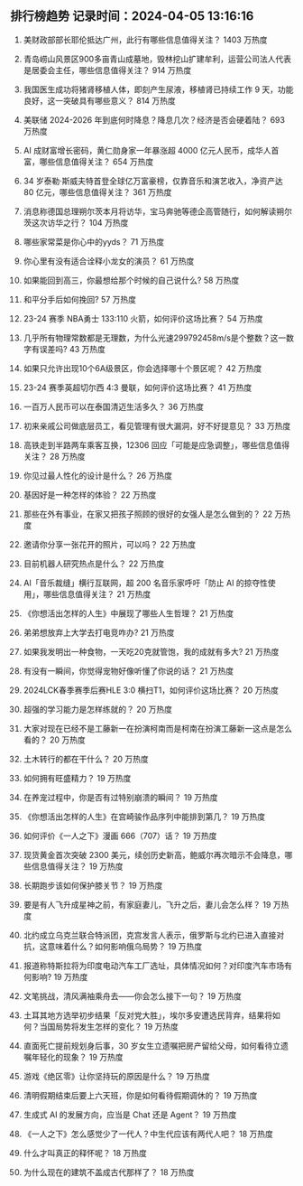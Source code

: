 
## 排行榜趋势 记录时间：2024-04-05 13:16:16
  
  1. 美财政部部长耶伦抵达广州，此行有哪些信息值得关注？ 1403 万热度
    
  2. 青岛崂山风景区900多亩青山成墓地，毁林挖山扩建牟利，运营公司法人代表是居委会主任，哪些信息值得关注？ 914 万热度
    
  3. 我国医生成功将猪肾移植人体，即刻产生尿液，移植肾已持续工作 9 天，功能良好，这一突破具有哪些意义？ 814 万热度
    
  4. 美联储 2024-2026 年到底何时降息？降息几次？经济是否会硬着陆？ 693 万热度
    
  5. AI 成财富增长密码，黄仁勋身家一年暴涨超 4000 亿元人民币，成华人首富，哪些信息值得关注？ 654 万热度
    
  6. 34 岁泰勒·斯威夫特首登全球亿万富豪榜，仅靠音乐和演艺收入，净资产达 80 亿元，哪些信息值得关注？ 361 万热度
    
  7. 消息称德国总理朔尔茨本月将访华，宝马奔驰等德企高管随行，如何解读朔尔茨这次访华之行？ 104 万热度
    
  8. 哪些家常菜是你心中的yyds？ 71 万热度
    
  9. 你心里有没有适合诠释小龙女的演员？ 61 万热度
    
  10. 如果能回到高三，你最想给那个时候的自己说什么? 58 万热度
    
  11. 和平分手后如何挽回? 57 万热度
    
  12. 23-24 赛季 NBA勇士 133:110 火箭，如何评价这场比赛？ 54 万热度
    
  13. 几乎所有物理常数都是无理数，为什么光速299792458m/s是个整数？这一数字有误差吗? 43 万热度
    
  14. 如果只允许出现10个6A级景区，你会选择哪十个景区呢？ 42 万热度
    
  15. 23-24 赛季英超切尔西 4:3 曼联，如何评价这场比赛？ 41 万热度
    
  16. 一百万人民币可以在泰国清迈生活多久？ 36 万热度
    
  17. 初来亲戚公司做底层员工，看见管理有很大漏洞，好不好提意见？ 33 万热度
    
  18. 高铁走到半路两车乘客互换，12306 回应「可能是应急调整」，哪些信息值得关注？ 28 万热度
    
  19. 你见过最人性化的设计是什么？ 26 万热度
    
  20. 基因好是一种怎样的体验？ 22 万热度
    
  21. 那些在外有事业，在家又把孩子照顾的很好的女强人是怎么做到的？ 22 万热度
    
  22. 邀请你分享一张花开的照片，可以吗？ 22 万热度
    
  23. 目前机器人研究热点是什么？ 22 万热度
    
  24. AI「音乐裁缝」横行互联网，超 200 名音乐家呼吁「防止 AI 的掠夺性使用」，哪些信息值得关注？ 21 万热度
    
  25. 《你想活出怎样的人生》中展现了哪些人生哲理？ 21 万热度
    
  26. 弟弟想放弃上大学去打电竞咋办? 21 万热度
    
  27. 如果我发明出一种食物，一天吃20克就管饱，我的成就有多大? 21 万热度
    
  28. 有没有一瞬间，你觉得宠物好像听懂了你说的话？ 21 万热度
    
  29. 2024LCK春季赛季后赛HLE 3:0 横扫T1，如何评价这场比赛？ 20 万热度
    
  30. 超强的学习能力是怎样练就的？ 20 万热度
    
  31. 大家对现在已经不是工藤新一在扮演柯南而是柯南在扮演工藤新一这点是怎么看的？ 20 万热度
    
  32. 土木转行的都在干什么？ 20 万热度
    
  33. 如何拥有旺盛精力？ 19 万热度
    
  34. 在养宠过程中，你是否有过特别崩溃的瞬间？ 19 万热度
    
  35. 《你想活出怎样的人生》在宫崎骏作品序列中能排到第几？ 19 万热度
    
  36. 如何评价《一人之下》漫画 666（707）话？ 19 万热度
    
  37. 现货黄金首次突破 2300 美元，续创历史新高，鲍威尔再次暗示不会降息，哪些信息值得关注？ 19 万热度
    
  38. 长期跑步该如何保护膝关节？ 19 万热度
    
  39. 要是有人飞升成星神之前，有家庭妻儿，飞升之后，妻儿会怎么样？ 19 万热度
    
  40. 北约成立乌克兰联合特派团，克宫发言人表示，俄罗斯与北约已进入直接对抗，这意味着什么？如何影响俄乌局势？ 19 万热度
    
  41. 报道称特斯拉将为印度电动汽车工厂选址，具体情况如何？对印度汽车市场有何影响? 19 万热度
    
  42. 文笔挑战，清风满袖乘舟去——你会怎么接下一句？ 19 万热度
    
  43. 土耳其地方选举初步结果「反对党大胜」，埃尔多安遭选民背弃，结果将如何？当国局势将发生怎样的变化？ 19 万热度
    
  44. 直面死亡提前规划身后事，30 岁女生立遗嘱把房产留给父母，如何看待立遗嘱年轻化的现象？ 19 万热度
    
  45. 游戏《绝区零》让你坚持玩的原因是什么？ 19 万热度
    
  46. 清明假期结束后要上六天班，你是如何看待假期调休的？ 19 万热度
    
  47. 生成式 AI 的发展方向，应当是 Chat 还是 Agent？ 19 万热度
    
  48. 《一人之下》怎么感觉少了一代人？中生代应该有两代人吧？ 18 万热度
    
  49. 什么才叫真正的释怀呢？ 18 万热度
    
  50. 为什么现在的建筑不盖成古代那样了？ 18 万热度
    